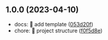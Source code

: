 ## 1.0.0 (2023-04-10)

* docs: :memo: add template ([053d20f](https://github.com/Daintz/statemind2bakend/commit/053d20f))
* chore: :tada: project structure ([f0f5d8e](https://github.com/Daintz/statemind2bakend/commit/f0f5d8e))



